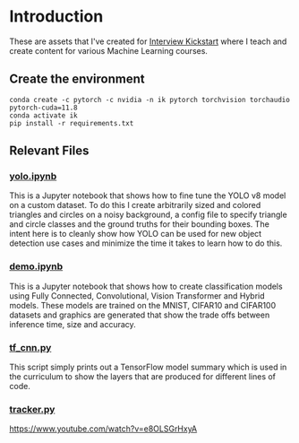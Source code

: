 # Introduction
These are assets that I've created for [Interview Kickstart](https://learn.interviewkickstart.com/) where I teach and create content for various Machine Learning courses.

## Create the environment

```
conda create -c pytorch -c nvidia -n ik pytorch torchvision torchaudio pytorch-cuda=11.8
conda activate ik
pip install -r requirements.txt
```

## Relevant Files

### [yolo.ipynb](yolo/yolo.ipynb 'yolo.ipynb')

This is a Jupyter notebook that shows how to fine tune the YOLO v8 model on a custom dataset. To do this I create arbitrarily sized and colored triangles and circles on a noisy background, a config file to specify triangle and circle classes and the ground truths for their bounding boxes. The intent here is to cleanly show how YOLO can be used for new object detection use cases and minimize the time it takes to learn how to do this.

### [demo.ipynb](model_demo/demo.ipynb)

This is a Jupyter notebook that shows how to create classification models using Fully Connected, Convolutional, Vision Transformer and Hybrid models. These models are trained on the MNIST, CIFAR10 and CIFAR100 datasets and graphics are generated that show the trade offs between inference time, size and accuracy. 

### [tf_cnn.py](tf_cnn/tf_cnn.py)

This script simply prints out a TensorFlow model summary which is used in the curriculum to show the layers that are produced for different lines of code.

### [tracker.py](tracking/tracker.py)



https://www.youtube.com/watch?v=e8OLSGrHxyA